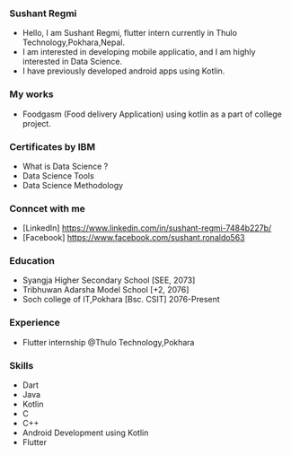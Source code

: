 ### Sushant Regmi
 - Hello, I am Sushant Regmi, flutter intern currently in Thulo Technology,Pokhara,Nepal.
 - I am interested in developing mobile applicatio, and I am highly interested in Data Science.
 - I have previously developed android apps using Kotlin.


### My works 
  - Foodgasm (Food delivery Application) using kotlin as a part of college project.


### Certificates by IBM
 - What is Data Science ?
 - Data Science Tools
 - Data Science Methodology


### Conncet with me
- [LinkedIn] https://www.linkedin.com/in/sushant-regmi-7484b227b/
- [Facebook] https://www.facebook.com/sushant.ronaldo563



### Education
- Syangja Higher Secondary School [SEE, 2073] 
- Tribhuwan Adarsha Model School [+2, 2076]
- Soch college of IT,Pokhara [Bsc. CSIT]  2076-Present  


### Experience
- Flutter internship @Thulo Technology,Pokhara


### Skills
- Dart
- Java
- Kotlin
- C
- C++
- Android Development using Kotlin
- Flutter


 
